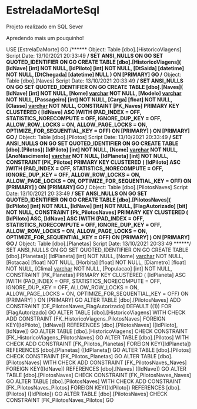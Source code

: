 # EstreladaMorteSql
Projeto realizado em SQL Sever

Apredendo mais um pouquinho!


USE [EstrelaDaMorte]
GO
/****** Object:  Table [dbo].[HistoricoViagens]    Script Date: 13/10/2021 20:33:49 ******/
SET ANSI_NULLS ON
GO
SET QUOTED_IDENTIFIER ON
GO
CREATE TABLE [dbo].[HistoricoViagens](
	[IdNave] [int] NOT NULL,
	[IdPiloto] [int] NOT NULL,
	[DtSaida] [datetime] NOT NULL,
	[DtChegada] [datetime] NULL
) ON [PRIMARY]
GO
/****** Object:  Table [dbo].[Naves]    Script Date: 13/10/2021 20:33:49 ******/
SET ANSI_NULLS ON
GO
SET QUOTED_IDENTIFIER ON
GO
CREATE TABLE [dbo].[Naves](
	[IdNave] [int] NOT NULL,
	[Nome] [varchar](50) NOT NULL,
	[Modelo] [varchar](50) NOT NULL,
	[Passageiro] [int] NOT NULL,
	[Carga] [float] NOT NULL,
	[Classe] [varchar](50) NOT NULL,
 CONSTRAINT [PK_Naves] PRIMARY KEY CLUSTERED 
(
	[IdNave] ASC
)WITH (PAD_INDEX = OFF, STATISTICS_NORECOMPUTE = OFF, IGNORE_DUP_KEY = OFF, ALLOW_ROW_LOCKS = ON, ALLOW_PAGE_LOCKS = ON, OPTIMIZE_FOR_SEQUENTIAL_KEY = OFF) ON [PRIMARY]
) ON [PRIMARY]
GO
/****** Object:  Table [dbo].[Pilotos]    Script Date: 13/10/2021 20:33:49 ******/
SET ANSI_NULLS ON
GO
SET QUOTED_IDENTIFIER ON
GO
CREATE TABLE [dbo].[Pilotos](
	[IdPiloto] [int] NOT NULL,
	[Nome] [varchar](50) NOT NULL,
	[AnoNascimento] [varchar](10) NOT NULL,
	[IdPlaneta] [int] NOT NULL,
 CONSTRAINT [PK_Pilotos] PRIMARY KEY CLUSTERED 
(
	[IdPiloto] ASC
)WITH (PAD_INDEX = OFF, STATISTICS_NORECOMPUTE = OFF, IGNORE_DUP_KEY = OFF, ALLOW_ROW_LOCKS = ON, ALLOW_PAGE_LOCKS = ON, OPTIMIZE_FOR_SEQUENTIAL_KEY = OFF) ON [PRIMARY]
) ON [PRIMARY]
GO
/****** Object:  Table [dbo].[PilotosNaves]    Script Date: 13/10/2021 20:33:49 ******/
SET ANSI_NULLS ON
GO
SET QUOTED_IDENTIFIER ON
GO
CREATE TABLE [dbo].[PilotosNaves](
	[IdPiloto] [int] NOT NULL,
	[IdNave] [int] NOT NULL,
	[FlagAutorizado] [bit] NOT NULL,
 CONSTRAINT [Pk_PilotosNaves] PRIMARY KEY CLUSTERED 
(
	[IdPiloto] ASC,
	[IdNave] ASC
)WITH (PAD_INDEX = OFF, STATISTICS_NORECOMPUTE = OFF, IGNORE_DUP_KEY = OFF, ALLOW_ROW_LOCKS = ON, ALLOW_PAGE_LOCKS = ON, OPTIMIZE_FOR_SEQUENTIAL_KEY = OFF) ON [PRIMARY]
) ON [PRIMARY]
GO
/****** Object:  Table [dbo].[Planetas]    Script Date: 13/10/2021 20:33:49 ******/
SET ANSI_NULLS ON
GO
SET QUOTED_IDENTIFIER ON
GO
CREATE TABLE [dbo].[Planetas](
	[IdPlaneta] [int] NOT NULL,
	[Nome] [varchar](50) NOT NULL,
	[Rotacao] [float] NOT NULL,
	[Horbita] [float] NOT NULL,
	[Diametro] [float] NOT NULL,
	[Clima] [varchar](50) NOT NULL,
	[Populacao] [int] NOT NULL,
 CONSTRAINT [PK_Planetas] PRIMARY KEY CLUSTERED 
(
	[IdPlaneta] ASC
)WITH (PAD_INDEX = OFF, STATISTICS_NORECOMPUTE = OFF, IGNORE_DUP_KEY = OFF, ALLOW_ROW_LOCKS = ON, ALLOW_PAGE_LOCKS = ON, OPTIMIZE_FOR_SEQUENTIAL_KEY = OFF) ON [PRIMARY]
) ON [PRIMARY]
GO
ALTER TABLE [dbo].[PilotosNaves] ADD  CONSTRAINT [DF_PilotosNaves_FlagAutorizado]  DEFAULT ((1)) FOR [FlagAutorizado]
GO
ALTER TABLE [dbo].[HistoricoViagens]  WITH CHECK ADD  CONSTRAINT [FK_HistoricoViagens_PilotosNaves] FOREIGN KEY([IdPiloto], [IdNave])
REFERENCES [dbo].[PilotosNaves] ([IdPiloto], [IdNave])
GO
ALTER TABLE [dbo].[HistoricoViagens] CHECK CONSTRAINT [FK_HistoricoViagens_PilotosNaves]
GO
ALTER TABLE [dbo].[Pilotos]  WITH CHECK ADD  CONSTRAINT [FK_Pilotos_Planetas] FOREIGN KEY([IdPlaneta])
REFERENCES [dbo].[Planetas] ([IdPlaneta])
GO
ALTER TABLE [dbo].[Pilotos] CHECK CONSTRAINT [FK_Pilotos_Planetas]
GO
ALTER TABLE [dbo].[PilotosNaves]  WITH CHECK ADD  CONSTRAINT [FK_PilotosNaves_Naves] FOREIGN KEY([IdNave])
REFERENCES [dbo].[Naves] ([IdNave])
GO
ALTER TABLE [dbo].[PilotosNaves] CHECK CONSTRAINT [FK_PilotosNaves_Naves]
GO
ALTER TABLE [dbo].[PilotosNaves]  WITH CHECK ADD  CONSTRAINT [FK_PilotosNaves_Pilotos] FOREIGN KEY([IdPiloto])
REFERENCES [dbo].[Pilotos] ([IdPiloto])
GO
ALTER TABLE [dbo].[PilotosNaves] CHECK CONSTRAINT [FK_PilotosNaves_Pilotos]
GO
